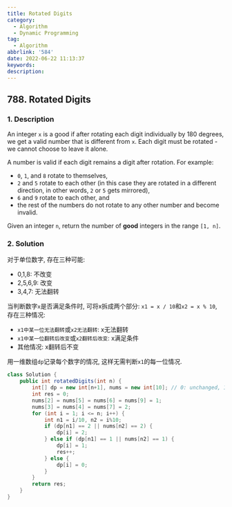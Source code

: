 ```yaml
---
title: Rotated Digits
category:
  - Algorithm
  - Dynamic Programming
tag:
  - Algorithm
abbrlink: '584'
date: 2022-06-22 11:13:37
keywords:
description:
---
```


## 788. Rotated Digits
### 1. Description
An integer `x` is a good if after rotating each digit individually by 180 degrees, we get a valid number that is different from `x`. Each digit must be rotated - we cannot choose to leave it alone.

A number is valid if each digit remains a digit after rotation. For example:
* `0`, `1`, and `8` rotate to themselves,
* `2` and `5` rotate to each other (in this case they are rotated in a different direction, in other words, `2` or `5` gets mirrored),
* `6` and `9` rotate to each other, and
* the rest of the numbers do not rotate to any other number and become invalid.

Given an integer `n`, return the number of **good** integers in the range `[1, n]`.

### 2. Solution
对于单位数字, 存在三种可能:
* 0,1,8: 不改变
* 2,5,6,9: 改变
* 3,4,7: 无法翻转

当判断数字`x`是否满足条件时, 可将x拆成两个部分: `x1 = x / 10`和`x2 = x % 10`, 存在三种情况:
* `x1中某一位无法翻转`或`x2无法翻转`: x无法翻转
* `x1中某一位翻转后改变`或`x2翻转后改变`: x满足条件
* 其他情况: x翻转后不变

用一维数组`dp`记录每个数字的情况, 这样无需判断`x1`的每一位情况.

```java
class Solution {
    public int rotatedDigits(int n) {
        int[] dp = new int[n+1], nums = new int[10]; // 0: unchanged, 1: changed, 2: invalid
        int res = 0;
        nums[2] = nums[5] = nums[6] = nums[9] = 1;
        nums[3] = nums[4] = nums[7] = 2;
        for (int i = 1; i <= n; i++) {
            int n1 = i/10, n2 = i%10;
            if (dp[n1] == 2 || nums[n2] == 2) {
                dp[i] = 2;
            } else if (dp[n1] == 1 || nums[n2] == 1) {
                dp[i] = 1;
                res++;
            } else {
                dp[i] = 0;
            }
        }
        return res;
    }
}
```
